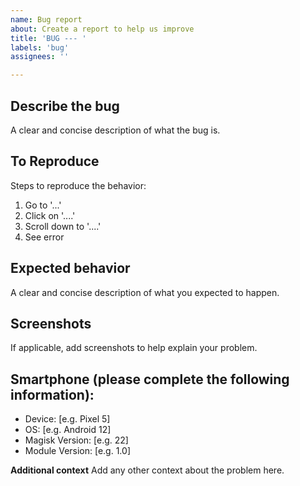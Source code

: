 ```yaml
---
name: Bug report
about: Create a report to help us improve
title: 'BUG --- '
labels: 'bug'
assignees: ''

---
```


## **Describe the bug**
A clear and concise description of what the bug is.

## **To Reproduce**
Steps to reproduce the behavior:
1. Go to '...'
2. Click on '....'
3. Scroll down to '....'
4. See error

## **Expected behavior**
A clear and concise description of what you expected to happen.

## **Screenshots**
If applicable, add screenshots to help explain your problem.

## **Smartphone (please complete the following information):**
 - Device: [e.g. Pixel 5]
 - OS: [e.g. Android 12]
 - Magisk Version: [e.g. 22]
 - Module Version: [e.g. 1.0]

**Additional context**
Add any other context about the problem here.
